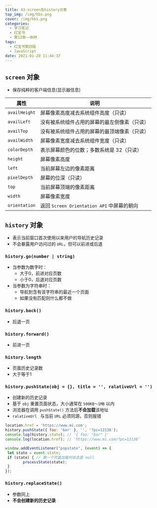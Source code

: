 ```yaml
---
title: 43-screen及history对象
top_img: /img/hbs.png
cover: /img/hbs.png
categories:
  - 学习笔记
  - 红宝书
  - 第12章——BOM
tags:
  - 红宝书第四版
  - JavaScript
date: 2021-01-20 11:44:37
---
```


## `screen` 对象

- 保存纯粹的客户端信息(显示器信息)

| 属性          | 说明                                         |
| ------------- | -------------------------------------------- |
| `availHeight` | 屏幕像素高度减去系统组件高度（只读）         |
| `availLeft`   | 没有被系统组件占用的屏幕的最左侧像素（只读） |
| `availTop`    | 没有被系统组件占用的屏幕的最顶端像素（只读） |
| `availWidth`  | 屏幕像素宽度减去系统组件宽度（只读）         |
| `colorDepth`  | 表示屏幕颜色的位数；多数系统是 32（只读）    |
| `height`      | 屏幕像素高度                                 |
| `left`        | 当前屏幕左边的像素距离                       |
| `pixelDepth`  | 屏幕的位深（只读）                           |
| `top`         | 当前屏幕顶端的像素距离                       |
| `width`       | 屏幕像素宽度                                 |
| `orientation` | 返回 `Screen Orientation API` 中屏幕的朝向   |

## `history` 对象

- 表示当前窗口首次使用以来用户的导航历史记录
- 不会暴露用户访问过的 `URL`，但可以前进或后退

### `history.go(number | string)`

- 当参数为数字时：
  - 大于0，前进对应页数
  - 小于0，后退对应页数
- 当参数为字符串时：
  - 导航到含有该字符串的最近一个页面
  - 如果没有匹配则什么都不做

### `history.back()`

- 后退一页

### `history.forward()`

- 前进一页

### `history.length`

- 页面历史记录数
- 大于等于1

### `history.pushState(obj = {}, title = '', ralativeUrl = '')`

- 创建新的历史记录
- 基于 `obj` 重置页面状态，大小通常在 `500KB～1MB` 以内
- 浏览器在调用 `pushState()` 方法后**不会加载**该地址
- `ralativeUrl ` 与当前 `URL` 必须同源，否则报错

```js
location.href = 'https://www.mi.com';
history.pushState({ foo: 'bar' }, '', '?pc=12138');
console.log(history.state); // '{ foo: "bar" }'
console.log(location.href); // 'https://www.mi.com/?pc=12138'

window.addEventListener("popstate", (event) => {
 let state = event.state;
 if (state) { // 第一个页面加载时状态是 null
 		processState(state);
 }
});
```

### `history.replaceState()`

- 参数同上
- **不会创建新的历史记录**
